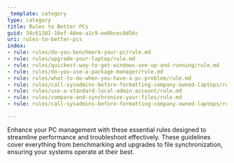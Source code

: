 ```yaml
---
_template: category
type: category
title: Rules to Better PCs
guid: 34c61381-16ef-4dee-a1c9-ee0bcec8d56c
uri: rules-to-better-pcs
index:
- rule: rules/do-you-benchmark-your-pc/rule.md
- rule: rules/upgrade-your-laptop/rule.md
- rule: rules/quickest-way-to-get-windows-soe-up-and-running/rule.md
- rule: rules/do-you-use-a-package-manager/rule.md
- rule: rules/what-to-do-when-you-have-a-pc-problem/rule.md
- rule: rules/call-sysadmins-before-formatting-company-owned-laptops/rule.md
- rule: rules/use-a-standard-local-admin-account/rule.md
- rule: rules/compare-and-synchronize-your-files/rule.md
- rule: rules/call-sysadmins-before-formatting-company-owned-laptops/rule.md

---
```


Enhance your PC management with these essential rules designed to streamline performance and troubleshoot effectively. These guidelines cover everything from benchmarking and upgrades to file synchronization, ensuring your systems operate at their best.
